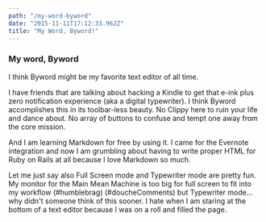 ```yaml
---
path: "/my-word-byword"
date: "2015-11-11T17:12:33.962Z"
title: "My Word, Byword!"
---
```


### My word, Byword
I think Byword might be my favorite text editor of all time.

I have friends that are talking about hacking a Kindle to get that e-ink plus zero notification experience (aka a digital typewriter). I think Byword accomplishes this in its toolbar-less beauty. No Clippy here to ruin your life and dance about. No array of buttons to confuse and tempt one away from the core mission.

And I am learning Markdown for free by using it. I came for the Evernote integration and now I am grumbling about having to write proper HTML for Ruby on Rails at all because I love Markdown so much.

Let me just say also Full Screen mode and Typewriter mode are pretty fun. My monitor for the Main Mean Machine is too big for full screen to fit into my workflow (#humblebrag) (#doucheComments) but Typewriter mode... why didn't someone think of this sooner. I hate when I am staring at the bottom of a text editor because I was on a roll and filled the page.
